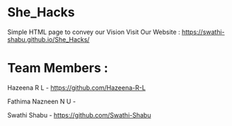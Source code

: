 

# She_Hacks
Simple HTML page to convey our Vision
Visit Our Website : https://swathi-shabu.github.io/She_Hacks/

# Team Members :

Hazeena R L - https://github.com/Hazeena-R-L

Fathima Nazneen N U - 

Swathi Shabu - https://github.com/Swathi-Shabu

